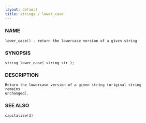 ```yaml
---
layout: default
title: strings / lower_case
---
```






### NAME
    lower_case() - return the lowercase version of a given string


### SYNOPSIS
    string lower_case( string str );


### DESCRIPTION
    Return the lowercase version of a given string (original string remains
    unchanged).


### SEE ALSO
    capitalize(3)



